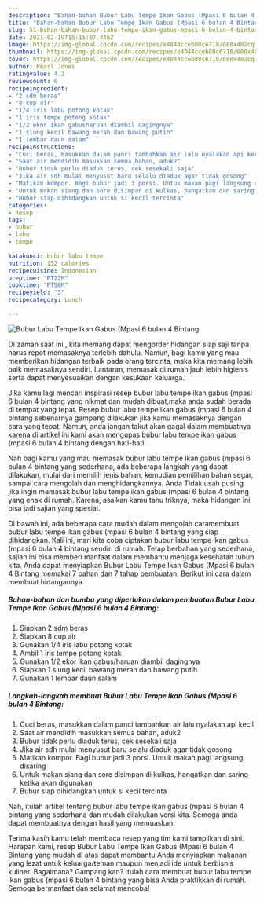 ```yaml
---
description: "Bahan-bahan Bubur Labu Tempe Ikan Gabus (Mpasi 6 bulan 4 Bintang Sederhana dan Mudah Dibuat"
title: "Bahan-bahan Bubur Labu Tempe Ikan Gabus (Mpasi 6 bulan 4 Bintang Sederhana dan Mudah Dibuat"
slug: 51-bahan-bahan-bubur-labu-tempe-ikan-gabus-mpasi-6-bulan-4-bintang-sederhana-dan-mudah-dibuat
date: 2021-02-19T15:15:07.446Z
image: https://img-global.cpcdn.com/recipes/e4044cceb80c6718/680x482cq70/bubur-labu-tempe-ikan-gabus-mpasi-6-bulan-4-bintang-foto-resep-utama.jpg
thumbnail: https://img-global.cpcdn.com/recipes/e4044cceb80c6718/680x482cq70/bubur-labu-tempe-ikan-gabus-mpasi-6-bulan-4-bintang-foto-resep-utama.jpg
cover: https://img-global.cpcdn.com/recipes/e4044cceb80c6718/680x482cq70/bubur-labu-tempe-ikan-gabus-mpasi-6-bulan-4-bintang-foto-resep-utama.jpg
author: Pearl Jones
ratingvalue: 4.2
reviewcount: 6
recipeingredient:
- "2 sdm beras"
- "8 cup air"
- "1/4 iris labu potong kotak"
- "1 iris tempe potong kotak"
- "1/2 ekor ikan gabusharuan diambil dagingnya"
- "1 siung kecil bawang merah dan bawang putih"
- "1 lembar daun salam"
recipeinstructions:
- "Cuci beras, masukkan dalam panci tambahkan air lalu nyalakan api kecil"
- "Saat air mendidih masukkan semua bahan, aduk2"
- "Bubur tidak perlu diaduk terus, cek sesekali saja"
- "Jika air sdh mulai menyusut baru selalu diaduk agar tidak gosong"
- "Matikan kompor. Bagi bubur jadi 3 porsi. Untuk makan pagi langsung disaring"
- "Untuk makan siang dan sore disimpan di kulkas, hangatkan dan saring ketika akan digunakan"
- "Bubur siap dihidangkan untuk si kecil tercinta"
categories:
- Resep
tags:
- bubur
- labu
- tempe

katakunci: bubur labu tempe 
nutrition: 152 calories
recipecuisine: Indonesian
preptime: "PT22M"
cooktime: "PT58M"
recipeyield: "3"
recipecategory: Lunch

---
```



![Bubur Labu Tempe Ikan Gabus (Mpasi 6 bulan 4 Bintang](https://img-global.cpcdn.com/recipes/e4044cceb80c6718/680x482cq70/bubur-labu-tempe-ikan-gabus-mpasi-6-bulan-4-bintang-foto-resep-utama.jpg)

Di zaman  saat ini , kita memang dapat mengorder hidangan siap saji tanpa harus repot memasaknya terlebih dahulu. Namun, bagi kamu yang mau memberikan hidangan terbaik pada orang tercinta, maka kita memang lebih baik memasaknya sendiri. Lantaran, memasak di rumah jauh lebih higienis serta dapat menyesuaikan dengan kesukaan keluarga.

Jika kamu lagi mencari inspirasi resep bubur labu tempe ikan gabus (mpasi 6 bulan 4 bintang yang nikmat dan mudah dibuat,maka anda sudah berada di tempat yang tepat. Resep bubur labu tempe ikan gabus (mpasi 6 bulan 4 bintang  sebenarnya gampang dilakukan jika kamu memasaknya dengan cara yang tepat. Namun, anda jangan takut akan gagal dalam membuatnya 
karena di artikel ini kami akan mengupas bubur labu tempe ikan gabus (mpasi 6 bulan 4 bintang dengan hati-hati.  



Nah bagi kamu yang mau memasak bubur labu tempe ikan gabus (mpasi 6 bulan 4 bintang yang sederhana, ada beberapa langkah yang dapat dilakukan, mulai dari memilih jenis bahan, kemudian pemilihan bahan segar, sampai cara mengolah dan menghidangkannya. Anda Tidak usah pusing jika ingin memasak bubur labu tempe ikan gabus (mpasi 6 bulan 4 bintang yang enak di rumah. Karena, asalkan kamu  tahu triknya, maka hidangan ini bisa jadi sajian yang spesial.

Di bawah ini, ada beberapa cara mudah dalam mengolah caramembuat bubur labu tempe ikan gabus (mpasi 6 bulan 4 bintang yang siap dihidangkan. Kali ini, mari kita coba ciptakan bubur labu tempe ikan gabus (mpasi 6 bulan 4 bintang sendiri di rumah. Tetap berbahan yang sederhana, sajian ini bisa memberi manfaat dalam membantu menjaga kesehatan tubuh kita. Anda dapat menyiapkan Bubur Labu Tempe Ikan Gabus (Mpasi 6 bulan 4 Bintang memakai 7 bahan dan 7 tahap pembuatan. Berikut ini cara dalam membuat hidangannya.

<!--inarticleads1-->

##### Bahan-bahan dan bumbu yang diperlukan dalam pembuatan Bubur Labu Tempe Ikan Gabus (Mpasi 6 bulan 4 Bintang:

1. Siapkan 2 sdm beras
1. Siapkan 8 cup air
1. Gunakan 1/4 iris labu potong kotak
1. Ambil 1 iris tempe potong kotak
1. Gunakan 1/2 ekor ikan gabus/haruan diambil dagingnya
1. Siapkan 1 siung kecil bawang merah dan bawang putih
1. Gunakan 1 lembar daun salam




<!--inarticleads2-->

##### Langkah-langkah membuat Bubur Labu Tempe Ikan Gabus (Mpasi 6 bulan 4 Bintang:

1. Cuci beras, masukkan dalam panci tambahkan air lalu nyalakan api kecil
1. Saat air mendidih masukkan semua bahan, aduk2
1. Bubur tidak perlu diaduk terus, cek sesekali saja
1. Jika air sdh mulai menyusut baru selalu diaduk agar tidak gosong
1. Matikan kompor. Bagi bubur jadi 3 porsi. Untuk makan pagi langsung disaring
1. Untuk makan siang dan sore disimpan di kulkas, hangatkan dan saring ketika akan digunakan
1. Bubur siap dihidangkan untuk si kecil tercinta




Nah, itulah artikel tentang  bubur labu tempe ikan gabus (mpasi 6 bulan 4 bintang  yang sederhana dan mudah dilakukan versi kita. Semoga anda dapat membuatnya dengan hasil yang memuaskan. 

Terima kasih kamu telah membaca resep yang tim kami tampilkan di sini. Harapan kami, resep  Bubur Labu Tempe Ikan Gabus (Mpasi 6 bulan 4 Bintang yang mudah di atas dapat membantu Anda menyiapkan makanan yang lezat untuk keluarga/teman maupun menjadi ide untuk berbisnis kuliner. Bagaimana? Gampang kan? Itulah cara membuat bubur labu tempe ikan gabus (mpasi 6 bulan 4 bintang yang bisa Anda praktikkan di rumah. Semoga bermanfaat dan selamat mencoba!

